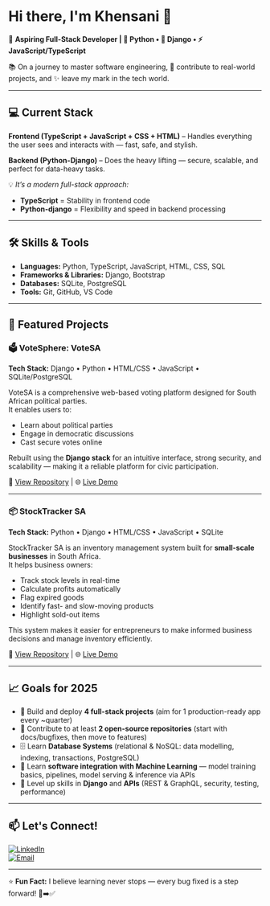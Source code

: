 # Hi there, I'm Khensani 👋

🚀 **Aspiring Full-Stack Developer | 🐍 Python • 🎯 Django • ⚡ JavaScript/TypeScript**

📚 On a journey to master software engineering, 🤝 contribute to real-world projects, and ✨ leave my mark in the tech world.

---

## 💻 Current Stack

**Frontend (TypeScript + JavaScript + CSS + HTML)** – Handles everything the user sees and interacts with — fast, safe, and stylish.

**Backend (Python-Django)** – Does the heavy lifting — secure, scalable, and perfect for data-heavy tasks.

💡 *It’s a modern full-stack approach:*  
- **TypeScript** = Stability in frontend code  
- **Python-django** = Flexibility and speed in backend processing  

---

## 🛠 Skills & Tools
- **Languages:** Python, TypeScript, JavaScript, HTML, CSS, SQL  
- **Frameworks & Libraries:** Django, Bootstrap  
- **Databases:** SQLite, PostgreSQL  
- **Tools:** Git, GitHub, VS Code  

---

## 📌 Featured Projects

### 🗳️ VoteSphere: VoteSA  
**Tech Stack:** Django • Python • HTML/CSS • JavaScript • SQLite/PostgreSQL  

VoteSA is a comprehensive web-based voting platform designed for South African political parties.  
It enables users to:  
- Learn about political parties  
- Engage in democratic discussions  
- Cast secure votes online  

Rebuilt using the **Django stack** for an intuitive interface, strong security, and scalability — making it a reliable platform for civic participation.

🔗 [View Repository](https://github.com/yourusername/votesphere) | 🌐 [Live Demo](#)

---

### 📦 StockTracker SA  
**Tech Stack:** Python • Django • HTML/CSS • JavaScript • SQLite  

StockTracker SA is an inventory management system built for **small-scale businesses** in South Africa.  
It helps business owners:  
- Track stock levels in real-time  
- Calculate profits automatically  
- Flag expired goods  
- Identify fast- and slow-moving products  
- Highlight sold-out items  

This system makes it easier for entrepreneurs to make informed business decisions and manage inventory efficiently.

🔗 [View Repository](https://github.com/yourusername/stocktracker-sa) | 🌐 [Live Demo](#)

---

## 📈 Goals for 2025
- 🚀 Build and deploy **4 full-stack projects** (aim for 1 production-ready app every ~quarter)  
- 🤝 Contribute to at least **2 open-source repositories** (start with docs/bugfixes, then move to features)  
- 🗄️ Learn **Database Systems** (relational & NoSQL: data modelling, indexing, transactions, PostgreSQL)  
- 🤖 Learn **software integration with Machine Learning** — model training basics, pipelines, model serving & inference via APIs  
- 🧰 Level up skills in **Django** and **APIs** (REST & GraphQL, security, testing, performance)  

---

## 📫 Let's Connect!
[![LinkedIn](https://img.shields.io/badge/LinkedIn-blue?logo=linkedin&logoColor=white)](https://linkedin.com/in/YOUR-LINK)  
[![Email](https://img.shields.io/badge/Email-D14836?logo=gmail&logoColor=white)](mailto:YOUR-EMAIL)  

---

⭐ **Fun Fact:** I believe learning never stops — every bug fixed is a step forward! 🐛➡️✅
